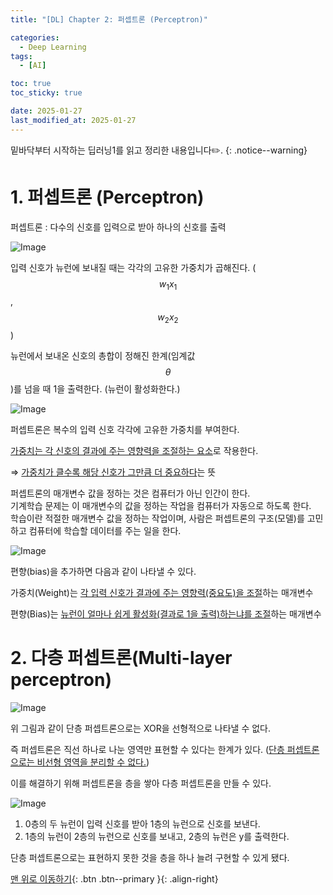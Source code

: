 ```yaml
---
title: "[DL] Chapter 2: 퍼셉트론 (Perceptron)"

categories:
  - Deep Learning
tags:
  - [AI]

toc: true
toc_sticky: true

date: 2025-01-27
last_modified_at: 2025-01-27
---
```


밑바닥부터 시작하는 딥러닝1를 읽고 정리한 내용입니다✏️.
{: .notice--warning}

# 1. 퍼셉트론 (Perceptron)

퍼셉트론 : 다수의 신호를 입력으로 받아 하나의 신호를 출력

![Image](https://github.com/user-attachments/assets/7520c222-601c-4e4c-a9c5-2dcd0c96a397)

입력 신호가 뉴런에 보내질 때는 각각의 고유한 가중치가 곱해진다. ($$w_1x_1$$, $$w_2x_2$$)

뉴런에서 보내온 신호의 총합이 정해진 한계(임계값 $$\theta$$)를 넘을 때 1을 출력한다. (뉴런이 활성화한다.)

![Image](https://github.com/user-attachments/assets/c0f6bd05-b161-4586-81cf-0d2e579773dd)

퍼셉트론은 복수의 입력 신호 각각에 고유한 가중치를 부여한다.   

<u>가중치는 각 신호의 결과에 주는 영향력을 조절하는 요소</u>로 작용한다.   

⇒ <u>가중치가 클수록 해당 신호가 그만큼 더 중요하다</u>는 뜻

퍼셉트론의 매개변수 값을 정하는 것은 컴퓨터가 아닌 인간이 한다.   
기계학습 문제는 이 매개변수의 값을 정하는 작업을 컴퓨터가 자동으로 하도록 한다.   
학습이란 적절한 매개변수 값을 정하는 작업이며, 사람은 퍼셉트론의 구조(모델)를 고민하고 컴퓨터에 학습할 데이터를 주는 일을 한다.

![Image](https://github.com/user-attachments/assets/0079a65f-edfc-4876-baff-e75dc264b740)

편향(bias)을 추가하면 다음과 같이 나타낼 수 있다.

가중치(Weight)는 <u>각 입력 신호가 결과에 주는 영향력(중요도)을 조절</u>하는 매개변수

편향(Bias)는 <u>뉴런이 얼마나 쉽게 활성화(결과로 1을 출력)하는냐를 조절</u>하는 매개변수

# 2. 다층 퍼셉트론(Multi-layer perceptron)

![Image](https://github.com/user-attachments/assets/c57ffc20-a800-4b58-b265-aa434515c569)

위 그림과 같이 단층 퍼셉트론으로는 XOR을 선형적으로 나타낼 수 없다.

즉 퍼셉트론은 직선 하나로 나눈 영역만 표현할 수 있다는 한계가 있다. (<u>단층 퍼셉트론으로는 비선형 영역을 분리할 수 없다.</u>)

이를 해결하기 위해 퍼셉트론을 층을 쌓아 다층 퍼셉트론을 만들 수 있다.

![Image](https://github.com/user-attachments/assets/71c11966-24c8-4a21-8a14-014d04da6983)

1. 0층의 두 뉴런이 입력 신호를 받아 1층의 뉴런으로 신호를 보낸다.
2. 1층의 뉴런이 2층의 뉴런으로 신호를 보내고, 2층의 뉴런은 y를 출력한다.

단층 퍼셉트론으로는 표현하지 못한 것을 층을 하나 늘려 구현할 수 있게 됐다.

[맨 위로 이동하기](#){: .btn .btn--primary }{: .align-right}
